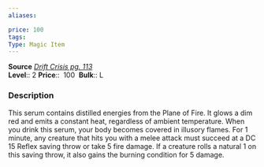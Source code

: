 ```yaml
---
aliases: 

price: 100
tags: 
Type: Magic Item
---
```

**Source** [_Drift Crisis pg. 113_](https://paizo.com/products/btq02aly?Starfinder-Drift-Crisis)  
**Level**:: 2
**Price**::  100 
**Bulk**:: L

### Description

This serum contains distilled energies from the Plane of Fire. It glows a dim red and emits a constant heat, regardless of ambient temperature. When you drink this serum, your body becomes covered in illusory flames. For 1 minute, any creature that hits you with a melee attack must succeed at a DC 15 Reflex saving throw or take 5 fire damage. If a creature rolls a natural 1 on this saving throw, it also gains the burning condition for 5 damage.
